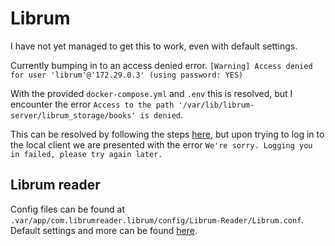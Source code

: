 # Librum

I have not yet managed to get this to work, even with default settings.

Currently bumping in to an access denied error. `[Warning] Access denied for user 'librum'@'172.29.0.3' (using password: YES)`

With the provided `docker-compose.yml` and `.env` this is resolved, but I encounter the error `Access to the path '/var/lib/librum-server/librum_storage/books' is denied`.

This can be resolved by following the steps [here](https://github.com/Librum-Reader/Librum-Server/issues/20), but upon trying to log in to the local client we are presented with the error `We're sorry. Logging you in failed, please try again later.`

## Librum reader

Config files can be found at `.var/app/com.librumreader.librum/config/Librum-Reader/Librum.conf`. Default settings and more can be found [here](.var/app/com.librumreader.librum/config/Librum-Reader/Librum.conf).